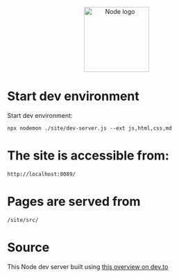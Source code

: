 







<p align="center">
  <img src="https://upload.wikimedia.org/wikipedia/commons/thumb/d/d9/Node.js_logo.svg/1200px-Node.js_logo.svg.png" width=150px alt="Node logo">
</p>

# Start dev environment

Start dev environment:

```
npx nodemon ./site/dev-server.js --ext js,html,css,md
```

# The site is accessible from:

```http://localhost:8089/```


# Pages are served from

```/site/src/```

# Source

This Node dev server built using [this overview on dev.to](https://dev.to/adamcoster/create-a-live-reload-server-for-front-end-development-3gnp)


